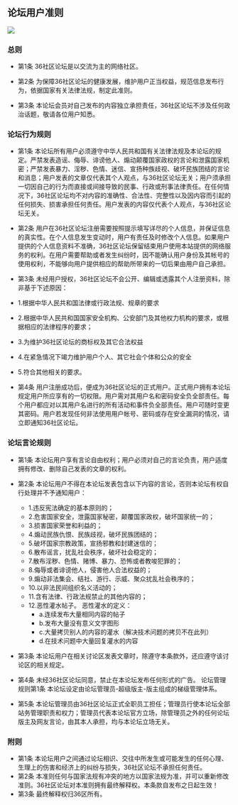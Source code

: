 ## 论坛用户准则
  
![](https://tva1.sinaimg.cn/large/008i3skNly1gtggf37xdjj60rq0933yz02.jpg)
### 总则
* 第1条 36社区论坛是以交流为主的网络社区。

* 第2条 为保障36社区论坛的健康发展，维护用户正当权益，规范信息发布行为，依据国家有关法律法规，制定此准则。

* 第3条 本论坛会员对自己发布的内容独立承担责任，36社区论坛不涉及任何政治话题，敬请各位用户知悉。

### 论坛行为规则
* 第1条 本论坛所有用户必须遵守中华人民共和国有关法律法规及本论坛的规定。严禁发表造谣、侮辱、诽谤他人、煽动颠覆国家政权的言论和泄露国家机密；严禁发表暴力、淫秽、色情、迷信、宣扬种族歧视、破坏民族团结的言论和消息；用户发表的文章仅代表其个人观点，与36社区论坛无关；用户须承担一切因自己的行为而直接或间接导致的民事、行政或刑事法律责任。在任何情况下，36社区论坛均不对内容的准确性、合法性、完整性以及因内容而引起的任何损失、损害承担任何责任。用户发表的内容仅代表个人观点，与36社区论坛无关。


* 第2条 用户在36社区论坛注册需要按照提示填写详尽的个人信息，并保证信息的真实性。在个人信息发生变动时，用户有责任及时修改个人信息。如果用户提供的个人信息资料不准确，36社区论坛保留结束用户使用本站提供的网络服务的权利。在用户需要帮助或者发生纠纷时，因不能确认用户身份及其帐号的使用权利，不能够向用户提供相应的帮助所带来的一切后果由用户自己承担。


* 第3条 未经用户授权，36社区论坛不会公开、编辑或透露其个人注册资料，除非基于下述原因：
 * 1.根据中华人民共和国法律或行政法规、规章的要求    
 * 2.根据中华人民共和国国家安全机构、公安部门及其他权力机构的要求，或根据相应的法律程序的要求；    
 * 3.为维护36社区论坛的商标权及其它合法权益    
 * 4.在紧急情况下竭力维护用户个人、其它社会个体和公众的安全   
 * 5.符合其他相关的要求。


* 第4条 用户注册成功后，便成为36社区论坛的正式用户。正式用户拥有本论坛规定用户所应享有的一切权限。用户需对其用户名和密码安全负全部责任。每个用户都应对以其用户名进行的所有活动和事件负全部责任。用户可随时变更其密码。用户若发现任何非法使用用户帐号、密码或存在安全漏洞的情况，请立即通知36社区论坛。


### 论坛言论规则
* 第1条 本论坛用户享有言论自由权利；用户必须对自己的言论负责，用户适度拥有修改、删除自己发表的文章的权利。


* 第2条 本论坛用户不得在本论坛发表包含以下内容的言论，否则本论坛有权自行处理并不予通知用户：
  * 1.违反宪法确定的基本原则的；
  * 2.危害国家安全，泄露国家秘密，颠覆国家政权，破坏国家统一的；
  * 3.损害国家荣誉和利益的；
  * 4.煽动民族仇恨、民族歧视，破坏民族团结的；
  * 5.破坏国家宗教政策，宣扬邪教和封建迷信的；
  * 6.散布谣言，扰乱社会秩序，破坏社会稳定的；
  * 7.散布淫秽、色情、赌博、暴力、恐怖或者教唆犯罪的；
  * 8.侮辱或者诽谤他人，侵害他人合法权益的；
  * 9.煽动非法集会、结社、游行、示威、聚众扰乱社会秩序的；
  * 10.以非法民间组织名义活动的；
  * 11.含有法律、行政法规禁止的其他内容的；
  * 12.恶性灌水帖子。
     恶性灌水的定义：
     * a.连续发布大量相同内容的帖子
     * b.发布大量没有意义文字图形
     * c.大量拷贝别人的内容的灌水（解决技术问题的拷贝不在此列）
     * d.在技术问题中大量回复灌水的内容
* 第3条 本论坛用户在相关讨论区发表文章时，除遵守本条款外，还应遵守该讨论区的相关规定。
* 第4条 未经36社区论坛同意，禁止在本论坛发布任何形式的广告。
论坛管理规则第1条 本论坛设定由论坛管理员-超级版主-版主组成的梯级管理体系。
* 第5条 本论坛管理员由36社区论坛正式全职员工担任；管理员行使本论坛全部站务管理职责和权力；管理员代表本论坛官方立场，除管理员之外的任何论坛版主及网友言论，由其本人承担，均与本论坛立场无关。

### 附则
* 第1条 本论坛用户之间通过论坛相识、交往中所发生或可能发生的任何心理、生理上的伤害和经济上的纠纷与损失，36社区论坛不承担任何责任。
* 第2条 本准则任何与国家法规有冲突的地方以国家法规为准，并可以重新修改准则。36社区论坛对本准则拥有最终解释权。本条款自发布之日起生效！
* 第3条 最终解释权归36区所有。
  	
                                                          